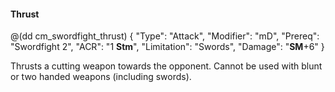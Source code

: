 #### Thrust

@(dd cm_swordfight_thrust)
{ "Type": "Attack",
	"Modifier": "mD",
	"Prereq": "Swordfight 2",
	"ACR": "1 **Stm**",
	"Limitation": "Swords",
	"Damage": "__SM__+6"
}

Thrusts a cutting weapon towards the opponent. Cannot be used with blunt or
two handed weapons (including swords).
